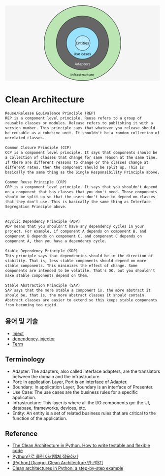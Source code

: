 <p align="center">
    <img src="clean_arch.png">
</p>


# Clean Architecture

```
Reuse/Release Equivalence Principle (REP)
REP is a component level principle. Reuse refers to a group of reusable classes or modules. Release refers to publishing it with a version number. This principle says that whatever you release should be reusable as a cohesive unit. It shouldn't be a random collection of unrelated classes.

Common Closure Principle (CCP)
CCP is a component level principle. It says that components should be a collection of classes that change for same reason at the same time. If there are different reasons to change or the classes change at different rates, then the component should be split up. This is basically the same thing as the Single Responsibility Principle above.

Common Reuse Principle (CRP)
CRP is a component level principle. It says that you shouldn't depend on a component that has classes that you don't need. Those components should be split up so that the users don't have to depend on classes that they don't use. This is basically the same thing as Interface Segregation Principle above.


Acyclic Dependency Principle (ADP)
ADP means that you shouldn't have any dependency cycles in your project. For example, if component A depends on component B, and component B depends on component C, and component C depends on component A, then you have a dependency cycle.

Stable Dependency Principle (SDP)
This principle says that dependencies should be in the direction of stability. That is, less stable components should depend on more stable components. This minimizes the effect of change. Some components are intended to be volatile. That's OK, but you shouldn't make stable components depend on them.

Stable Abstraction Principle (SAP)
SAP says that the more stable a component is, the more abstract it should be, that is, the more abstract classes it should contain. Abstract classes are easier to extend so this keeps stable components from becoming too rigid.
```

## 용어 및 기술
- [Inject](https://github.com/ivankorobkov/python-inject)
- [dependency-injector](https://github.com/ets-labs/python-dependency-injector)
- [Term](https://pusher.com/tutorials/clean-architecture-introduction)


## Terminology
- Adapter: The adapters, also called interface adapters, are the translators between the domain and the infrastructure.
- Port: In application Layer, Port is an interface of Adapter.
- Boundary: In application Layer, Boundary is an interface of Presenter.
- Use Case: The use cases are the business rules for a specific application. 
- Infrastructure: This layer is where all the I/O components go: the UI, database, frameworks, devices, etc.
- Entity: An entity is a set of related business rules that are critical to the function of the application.


## Reference
- [The Clean Architecture in Python. How to write testable and flexible code](https://breadcrumbscollector.tech/the-clean-architecture-in-python-how-to-write-testable-and-flexible-code/)
- [Python으로 클린 아키텍처 적용하기](https://velog.io/@jahoy/Python%EC%9C%BC%EB%A1%9C-Clean-Architecture-%EC%A0%81%EC%9A%A9%ED%95%98%EA%B8%B0)
- [[Python] Django, Clean Architecture 연구하기](https://medium.com/@erish/python-django-clean-architecture-%EC%97%B0%EA%B5%AC%ED%95%98%EA%B8%B0-591d7a555059)
- [Clean architectures in Python: a step-by-step example](https://www.thedigitalcatonline.com/blog/2016/11/14/clean-architectures-in-python-a-step-by-step-example/)
